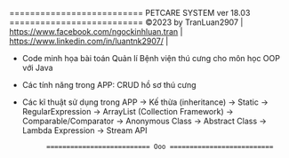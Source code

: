 ========================== PETCARE SYSTEM ver 18.03 ==========================
©2023 by TranLuan2907 | https://www.facebook.com/ngockinhluan.tran | https://www.linkedin.com/in/luantnk2907/ |

- Code minh họa bài toán Quản lí Bệnh viện thú cưng cho môn học OOP với Java
- Các tính năng trong APP: CRUD hồ sơ thú cưng
- Các kĩ thuật sử dụng trong APP
  -> Kế thừa (inheritance)
  -> Static
  -> RegularExpression
  -> ArrayList (Collection Framework)
  -> Comparable/Comparator
  -> Anonymous Class
  -> Abstract Class
  -> Lambda Expression
  -> Stream API


 

  
            ========================== Ooo ==========================